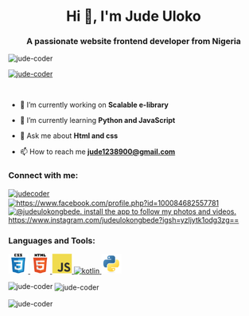 <h1 align="center">Hi 👋, I'm Jude Uloko</h1>
<h3 align="center">A passionate website frontend developer from Nigeria</h3>

<p align="left"> <img src="https://komarev.com/ghpvc/?username=jude-coder&label=Profile%20views&color=0e75b6&style=flat" alt="jude-coder" /> </p>

<p align="left"> <a href="https://github.com/ryo-ma/github-profile-trophy"><img src="https://github-profile-trophy.vercel.app/?username=jude-coder" alt="jude-coder" /></a> </p>

<p align="left"> <a href="https://twitter.com/" target="blank"><img src="https://img.shields.io/twitter/follow/?logo=twitter&style=for-the-badge" alt="" /></a> </p>

- 🔭 I’m currently working on **Scalable e-library**

- 🌱 I’m currently learning **Python and JavaScript**

- 💬 Ask me about **Html and css**

- 📫 How to reach me **jude1238900@gmail.com**

<h3 align="left">Connect with me:</h3>
<p align="left">
<a href="https://stackoverflow.com/users/judecoder" target="blank"><img align="center" src="https://raw.githubusercontent.com/rahuldkjain/github-profile-readme-generator/master/src/images/icons/Social/stack-overflow.svg" alt="judecoder" height="30" width="40" /></a>
<a href="https://fb.com/https://www.facebook.com/profile.php?id=100084682557781" target="blank"><img align="center" src="https://raw.githubusercontent.com/rahuldkjain/github-profile-readme-generator/master/src/images/icons/Social/facebook.svg" alt="https://www.facebook.com/profile.php?id=100084682557781" height="30" width="40" /></a>
<a href="https://instagram.com/@judeulokongbede. install the app to follow my photos and videos. https://www.instagram.com/judeulokongbede?igsh=yzljytk1odg3zg==" target="blank"><img align="center" src="https://raw.githubusercontent.com/rahuldkjain/github-profile-readme-generator/master/src/images/icons/Social/instagram.svg" alt="@judeulokongbede. install the app to follow my photos and videos. https://www.instagram.com/judeulokongbede?igsh=yzljytk1odg3zg==" height="30" width="40" /></a>
</p>

<h3 align="left">Languages and Tools:</h3>
<p align="left"> <a href="https://www.w3schools.com/css/" target="_blank" rel="noreferrer"> <img src="https://raw.githubusercontent.com/devicons/devicon/master/icons/css3/css3-original-wordmark.svg" alt="css3" width="40" height="40"/> </a> <a href="https://www.w3.org/html/" target="_blank" rel="noreferrer"> <img src="https://raw.githubusercontent.com/devicons/devicon/master/icons/html5/html5-original-wordmark.svg" alt="html5" width="40" height="40"/> </a> <a href="https://developer.mozilla.org/en-US/docs/Web/JavaScript" target="_blank" rel="noreferrer"> <img src="https://raw.githubusercontent.com/devicons/devicon/master/icons/javascript/javascript-original.svg" alt="javascript" width="40" height="40"/> </a> <a href="https://kotlinlang.org" target="_blank" rel="noreferrer"> <img src="https://www.vectorlogo.zone/logos/kotlinlang/kotlinlang-icon.svg" alt="kotlin" width="40" height="40"/> </a> <a href="https://www.python.org" target="_blank" rel="noreferrer"> <img src="https://raw.githubusercontent.com/devicons/devicon/master/icons/python/python-original.svg" alt="python" width="40" height="40"/> </a> </p>

<p><img align="left" src="https://github-readme-stats.vercel.app/api/top-langs?username=jude-coder&show_icons=true&locale=en&layout=compact" alt="jude-coder" /></p>

<p>&nbsp;<img align="center" src="https://github-readme-stats.vercel.app/api?username=jude-coder&show_icons=true&locale=en" alt="jude-coder" /></p>

<p><img align="center" src="https://github-readme-streak-stats.herokuapp.com/?user=jude-coder&" alt="jude-coder" /></p>
